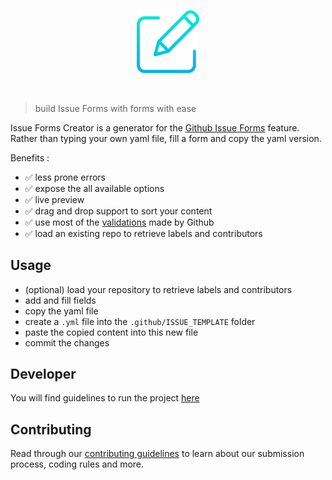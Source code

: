 <p align="center">
 <img width="20%" height="20%" src="./src/assets/svg/logo.svg" alt="project logo">
</p>

<br />

> build Issue Forms with forms with ease

Issue Forms Creator is a generator for the [Github Issue Forms](https://docs.github.com/en/communities/using-templates-to-encourage-useful-issues-and-pull-requests/configuring-issue-templates-for-your-repository#creating-issue-forms) feature.
Rather than typing your own yaml file, fill a form and copy the yaml version.

Benefits :
* ✅ less prone errors
* ✅ expose the all available options
* ✅ live preview
* ✅ drag and drop support to sort your content
* ✅ use most of the [validations](https://gh-community.github.io/issue-template-feedback/structured/#common-validation-errors) made by Github
* ✅ load an existing repo to retrieve labels and contributors

## Usage

* (optional) load your repository to retrieve labels and contributors
* add and fill fields
* copy the yaml file
* create a `.yml` file into the `.github/ISSUE_TEMPLATE` folder
* paste the copied content into this new file
* commit the changes

## Developer

You will find guidelines to run the project [here](https://github.com/geromegrignon/issue-forms-creator/blob/main/docs/DEVELOPER.md)

## Contributing

Read through our [contributing guidelines](https://github.com/geromegrignon/issue-forms-creator/blob/main/CONTRIBUTING.md) to learn about our submission process, coding rules and more.

